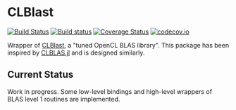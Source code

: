 # CLBlast

[![Build Status](https://travis-ci.org/ranocha/CLBlast.jl.svg?branch=master)](https://travis-ci.org/ranocha/CLBlast.jl)
[![Build status](https://ci.appveyor.com/api/projects/status/i1saoodeqrepiodl?svg=true)](https://ci.appveyor.com/project/ranocha/CLBlast-jl)
[![Coverage Status](https://coveralls.io/repos/github/ranocha/CLBlast.jl/badge.svg?branch=master)](https://coveralls.io/github/ranocha/CLBlast.jl?branch=master)
[![codecov.io](http://codecov.io/github/ranocha/CLBlast.jl/coverage.svg?branch=master)](http://codecov.io/github/ranocha/CLBlast.jl?branch=master)

Wrapper of [CLBlast](https://github.com/CNugteren/CLBlast), a "tuned OpenCL BLAS library".
This package has been inspired by [CLBLAS.jl](https://github.com/JuliaGPU/CLBLAS.jl) and
is designed similarly.

## Current Status

Work in progress. Some low-level bindings and high-level wrappers of BLAS level 1
routines are implemented.
